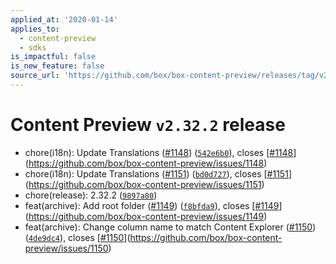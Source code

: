 ```yaml
---
applied_at: '2020-01-14'
applies_to:
  - content-preview
  - sdks
is_impactful: false
is_new_feature: false
source_url: 'https://github.com/box/box-content-preview/releases/tag/v2.32.2'
---
```


# Content Preview `v2.32.2` release


* chore(i18n): Update Translations ([#1148](https://github.com/box/box-content-preview/pull/1148)) ([`542e6b0`](https://github.com/box/box-content-preview/commit[`542e6b0`](https://github.com/box/box-content-preview/commit/542e6b0))), closes [[#1148](https://github.com/box/box-content-preview/pull/1148)](https://github.com/box/box-content-preview/issues/1148)
* chore(i18n): Update Translations ([#1151](https://github.com/box/box-content-preview/pull/1151)) ([`bd0d727`](https://github.com/box/box-content-preview/commit[`bd0d727`](https://github.com/box/box-content-preview/commit/bd0d727))), closes [[#1151](https://github.com/box/box-content-preview/pull/1151)](https://github.com/box/box-content-preview/issues/1151)
* chore(release): 2.32.2 ([`9897a80`](https://github.com/box/box-content-preview/commit[`9897a80`](https://github.com/box/box-content-preview/commit/9897a80)))
* feat(archive): Add root folder ([#1149](https://github.com/box/box-content-preview/pull/1149)) ([`f8bfda9`](https://github.com/box/box-content-preview/commit[`f8bfda9`](https://github.com/box/box-content-preview/commit/f8bfda9))), closes [[#1149](https://github.com/box/box-content-preview/pull/1149)](https://github.com/box/box-content-preview/issues/1149)
* feat(archive): Change column name to match Content Explorer ([#1150](https://github.com/box/box-content-preview/pull/1150)) ([`4de9dc4`](https://github.com/box/box-content-preview/commit[`4de9dc4`](https://github.com/box/box-content-preview/commit/4de9dc4))), closes [[#1150](https://github.com/box/box-content-preview/pull/1150)](https://github.com/box/box-content-preview/issues/1150)



